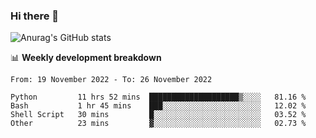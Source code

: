 ### Hi there 👋
![Anurag's GitHub stats](https://github-readme-stats.vercel.app/api?username=jami1024&show_icons=true&theme=radical)

📊 **Weekly development breakdown**
<!--START_SECTION:waka-->

```text
From: 19 November 2022 - To: 26 November 2022

Python         11 hrs 52 mins  ████████████████████▒░░░░   81.16 %
Bash           1 hr 45 mins    ███░░░░░░░░░░░░░░░░░░░░░░   12.02 %
Shell Script   30 mins         █░░░░░░░░░░░░░░░░░░░░░░░░   03.52 %
Other          23 mins         ▓░░░░░░░░░░░░░░░░░░░░░░░░   02.73 %
```

<!--END_SECTION:waka-->
<!--
**jami1024/jami1024** is a ✨ _special_ ✨ repository because its `README.md` (this file) appears on your GitHub profile.

Here are some ideas to get you started:

- 🔭 I’m currently working on ...
- 🌱 I’m currently learning ...
- 👯 I’m looking to collaborate on ...
- 🤔 I’m looking for help with ...
- 💬 Ask me about ...
- 📫 How to reach me: ...
- 😄 Pronouns: ...
- ⚡ Fun fact: ...
-->
